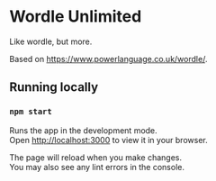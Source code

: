 # Wordle Unlimited

Like wordle, but more.

Based on https://www.powerlanguage.co.uk/wordle/.

## Running locally
### `npm start`

Runs the app in the development mode.\
Open [http://localhost:3000](http://localhost:3000) to view it in your browser.

The page will reload when you make changes.\
You may also see any lint errors in the console.